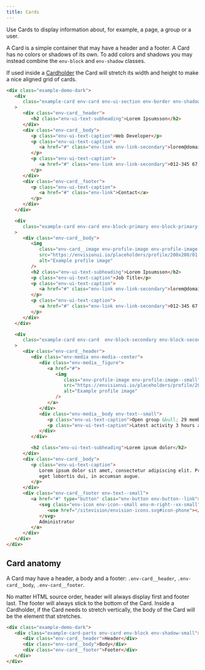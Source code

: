 ```yaml
---
title: Cards
---
```


Use Cards to display information about, for example, a page, a group or a user.

A Card is a simple container that may have a header and a footer.
A Card has no colors or shadows of its own. To add colors and shadows
you may instead combine the `env-block` and `env-shadow` classes.

If used inside a [Cardholder](/layout/cardholder/) the Card will stretch
its width and height to make a nice aligned grid of cards.

```html
<div class="example-demo-dark">
   <div
      class="example-card env-card env-ui-section env-border env-shadow-small"
   >
      <div class="env-card__header">
         <h2 class="env-ui-text-subheading">Lorem Ipsumsson</h2>
      </div>
      <div class="env-card__body">
         <p class="env-ui-text-caption">Web Developer</p>
         <p class="env-ui-text-caption">
            <a href="#" class="env-link env-link-secondary">lorem@domain.com</a>
         </p>
         <p class="env-ui-text-caption">
            <a href="#" class="env-link env-link-secondary">012-345 67 89</a>
         </p>
      </div>
      <div class="env-card__footer">
         <p class="env-ui-text-caption">
            <a href="#" class="env-link">Contact</a>
         </p>
      </div>
   </div>

   <div
      class="example-card env-card env-block-primary env-block-primary--border env-shadow-small"
   >
      <div class="env-card__body">
         <img
            class="env-card__image env-profile-image env-profile-image--small"
            src="https://envisionui.io/placeholders/profile/200x200/01.webp"
            alt="Example profile image"
         />
         <h2 class="env-ui-text-subheading">Lorem Ipsumsson</h2>
         <p class="env-ui-text-caption">Job Title</p>
         <p class="env-ui-text-caption">
            <a href="#" class="env-link env-link-secondary">lorem@domain.com</a>
         </p>
         <p class="env-ui-text-caption">
            <a href="#" class="env-link env-link-secondary">012-345 67 89</a>
         </p>
      </div>
   </div>

   <div
      class="example-card env-card  env-block-secondary env-block-secondary--border env-shadow-small"
   >
      <div class="env-card__header">
         <div class="env-media env-media--center">
            <div class="env-media__figure">
               <a href="#">
                  <img
                     class="env-profile-image env-profile-image--small"
                     src="https://envisionui.io/placeholders/profile/200x200/02.webp"
                     alt="Example profile image"
                  />
               </a>
            </div>
            <div class="env-media__body env-text--small">
               <p class="env-ui-text-caption">Open group &bull; 29 members</p>
               <p class="env-ui-text-caption">Latest activity 3 hours ago</p>
            </div>
         </div>

         <h2 class="env-ui-text-subheading">Lorem ipsum dolor</h2>
      </div>
      <div class="env-card__body">
         <p class="env-ui-text-caption">
            Lorem ipsum dolor sit amet, consectetur adipiscing elit. Praesent
            eget lobortis dui, in accumsan augue.
         </p>
      </div>
      <div class="env-card__footer env-text--small">
         <a href="#" type="button" class="env-button env-button--link">
            <svg class="env-icon env-icon--small env-m-right--xx-small">
               <use href="/sitevision/envision-icons.svg#icon-phone"></use>
            </svg>
            Administrator
         </a>
      </div>
   </div>
</div>
```

## Card anatomy

A Card may have a header, a body and a footer: `.env-card__header`, `.env-card__body`, `.env-card__footer`.

No matter HTML source order, header will always display first and footer last. The footer
will always stick to the bottom of the Card. Inside a Cardholder, if the Card needs to stretch
vertically, the body of the Card will be the element that stretches.

```html
<div class="example-demo-dark">
   <div class="example-card-parts env-card env-block env-shadow-small">
      <div class="env-card__header">Header</div>
      <div class="env-card__body">Body</div>
      <div class="env-card__footer">Footer</div>
   </div>
</div>
```
